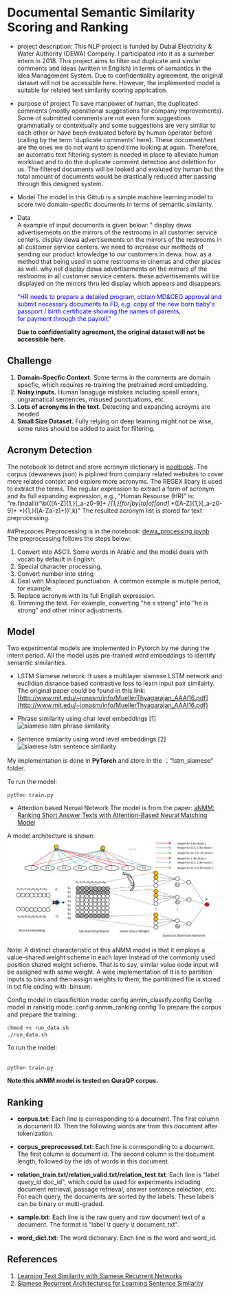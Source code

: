 # Documental Semantic Similarity Scoring and Ranking
* project description:
    This NLP project is funded by Dubai Electricity & Water Authority (DEWA) Company. I participated into it as a summber intern in 2018.   This project aims to filter out duplicate and similar comments and ideas (written in English) in terms of semantics in the Idea Management System. Due to confidentiality agreement, the original dataset will not be accessible here. However, the implemented model is suitable for related text similarity scoring application. 
* purpose of project
    To save manpower of human, the duplicated comments (mostly operational suggestions for company improvements). Some of submitted comments are not even form suggestions grammatially or contextually and some suggestions are very similar to each other or have been evaluated before by human operator before (calling by the term 'duplicate comments' here). These document/text are the ones we do not want to spend time looking at again. Therefore, an automatic text filtering system is needed in place to alleviate human workload and to do the duplicate comment detection and delettion for us. The filtered documents will be looked and evaluted by human but the total amount of documents would be drastically reduced after passing through this designed system.
* Model
    The model in this Gittub is a simple  machine learning model to score two domain-specfic documents in terms of semantic similarity. 
* Data    
     A example of input documents is given below:
     "
     display dewa advertisements on the mirrors of the restrooms in all customer service centers. display dewa advertisements on the mirrors of the restrooms in all customer service centers. we need to increase our methods of sending our product knowledge to our customers in dewa. how. as a method that being used in some restrooms in cinemas and other places as well. why not display dewa advertisements on the mirrors of the restrooms in all customer service centers. these advertisements will be displayed on the mirrors thru led display which appears and disappears.
     <p style='color:blue'>"HR needs to prepare a detailed program, obtain MD&CEO approval and submit necessary documents to FD, e.g. copy of the new born baby's passport / birth certificate showing the names of parents, for payment through the payroll."</p>
     
     <b>Due to confidentiality agreement, the original dataset will not be accessible here. </b>




## Challenge
1. <b>Domain-Specfic Context.</b> Some terms in the comments are domain specfic, which requires re-training the pretrained word embedding.
2. <b>Noisy inputs.</b> Human lanaguge mistakes including speall errors, ungramatical sentences, misused punctuations, etc.
3. <b>Lots of acronyms in the text.</b> Detecting and expanding acroyms 
are needed
4. <b>Small Size Dataset.</b> Fully relying on deep learning might not be wise, some rules should be added to asist for filtering.

## Acronym Detection
The notebook to detect and store acronym dictionary is [nootbook](preprocess/acronym.ipynb). The corpus (dewanews.json) is piplined from company related websites to cover more related context and explore more acronyms. The REGEX libary is used to extract the terms. The regular expression to extract a form of acronym and its full expanding expression, e.g., "Human Resourse (HR)" is: 
</b> "re.findall(r'\b(([A-Z]{1,}[_a-z0-9]+ *){1,}[for|by|to|of|and]* *([A-Z]{1,}[_a-z0-9]+ *){1,}\([A-Za-z]+\))',k)"</b> 
The resulted acronym list is stored for text preprocessing.

##Preproces
Preprocessing is in the notebook: [dewa_processing.ipynb](preprocess/dewa_processing.ipynb) . The preprocessing follows the steps below:
1.  Convert into ASCII. Some words in Arabic and the model deals with vocab by default in English.
2.  Special character processing. 
3.  Convert number into string
4.  Deal with Misplaced punctuation. A common example is mutiple period, for example.
5.  Replace acronym with its full English expression.
6.  Trimming the text. For example, converting "he s strong" into "he is strong" and other minor adjustments.


## Model
Two experimental models are implemented in Pytorch by me during the intern period.
All the model uses pre-trained word embeddings to identify semantic similarities.
* LSTM Siamese network. It uses a multilayer siamese LSTM network and euclidian distance based contrastive loss to learn input pair similairty. The original paper could be found in this link: [http://www.mit.edu/~jonasm/info/MuellerThyagarajan_AAAI16.pdf](http://www.mit.edu/~jonasm/info/MuellerThyagarajan_AAAI16.pdf)

- Phrase similarity using char level embeddings [1]
![siamese lstm phrase similarity](https://cloud.githubusercontent.com/assets/9861437/20479454/405a1aea-b004-11e6-8a27-7bb05cf0a002.png)

- Sentence similarity using word level embeddings [2]
![siamese lstm sentence similarity](https://cloud.githubusercontent.com/assets/9861437/20479493/6ea8ad12-b004-11e6-89e4-53d4d354d32e.png)

My implementation is done in <b>PyTorch</b> and store in the ：“lstm_siamese” folder.

To run the model:
```
python train.py 

```

* Attention based Nerual Network
The model is from the paper: [aNMM: Ranking Short Answer Texts with Attention-Based Neural Matching Model](http://maroo.cs.umass.edu/pub/web/getpdf.php?id=1240/)

A model architecture is shown:
![model](img/anmm.png)

Note: A distinct characteristic of this aNMM model is that it employs a value-shared weight scheme in each layer instead of the commonly used position shared weight scheme. That is to say, similar value node input will be assigned with same weight. A wise implementation of it is to partition inputs to bins and then assign weights to them, the partitioned file is stored in txt file ending with .binsum.

Config model in classificition mode: config anmm_classify.config
Config model in ranking mode: config anmm_ranking.config
To prepare the corpus and prepare the training:
```
chmod +x run_data.sh
./run_data.sh

```

To run the model:
```

python train.py 

```
<b> Note:this aNMM model is tested on QuraQP corpus. </b>

## Ranking
+ **corpus.txt**: Each line is corresponding to a document. The first column is document ID. Then the following words are from this document after tokenization.

+ **corpus_preprocessed.txt**: Each line is corresponding to a document. The first column is document id. The second column is the document length, followed by the ids of words in this document.

+ **relation_train.txt/relation_valid.txt/relation_test.txt**: Each line is "label query_id doc_id", which could be used for experiments including document retrieval, passage retrieval, answer sentence selection, etc. For each query, the documents are sorted by the labels. These labels can be binary or multi-graded.

+ **sample.txt**: Each line is the raw query and raw document text of a document. The format is "label \t query \t document_txt".

+ **word_dict.txt**: The word dictionary. Each line is the word and word_id.


## References
1. [Learning Text Similarity with Siamese Recurrent Networks](http://www.aclweb.org/anthology/W16-16#page=162)
2. [Siamese Recurrent Architectures for Learning Sentence Similarity](http://www.mit.edu/~jonasm/info/MuellerThyagarajan_AAAI16.pdf)

